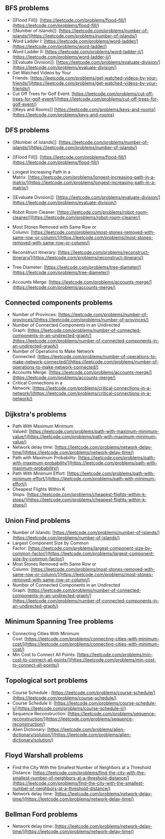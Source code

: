 ## BFS problems

- [[Flood Fill]]: [https://leetcode.com/problems/flood-fill/](https://leetcode.com/problems/flood-fill/)
- [[Number of Islands]]: [https://leetcode.com/problems/number-of-islands/](https://leetcode.com/problems/number-of-islands/)
- Word Ladder I: [https://leetcode.com/problems/word-ladder/](https://leetcode.com/problems/word-ladder/)
- Word Ladder II: [https://leetcode.com/problems/word-ladder-ii/](https://leetcode.com/problems/word-ladder-ii/)
- [[Evaluate Division]]: [https://leetcode.com/problems/evaluate-division/](https://leetcode.com/problems/evaluate-division/)
- Get Watched Videos by Your Friends: [https://leetcode.com/problems/get-watched-videos-by-your-friends/](https://leetcode.com/problems/get-watched-videos-by-your-friends/)
- Cut Off Trees for Golf Event: [https://leetcode.com/problems/cut-off-trees-for-golf-event/](https://leetcode.com/problems/cut-off-trees-for-golf-event/)
- [[Keys and Rooms]] [https://leetcode.com/problems/keys-and-rooms](https://leetcode.com/problems/keys-and-rooms)  

## DFS problems

- [[Number of Islands]]: [https://leetcode.com/problems/number-of-islands/](https://leetcode.com/problems/number-of-islands/)
    
- [[Flood Fill]]: [https://leetcode.com/problems/flood-fill/](https://leetcode.com/problems/flood-fill/)
    
- Longest Increasing Path in a Matrix: [https://leetcode.com/problems/longest-increasing-path-in-a-matrix/](https://leetcode.com/problems/longest-increasing-path-in-a-matrix/)
    
- [[Evaluate Division]]: [https://leetcode.com/problems/evaluate-division/](https://leetcode.com/problems/evaluate-division/)
    
- Robot Room Cleaner: [https://leetcode.com/problems/robot-room-cleaner/](https://leetcode.com/problems/robot-room-cleaner/)
    
- Most Stones Removed with Same Row or Column: [https://leetcode.com/problems/most-stones-removed-with-same-row-or-column/](https://leetcode.com/problems/most-stones-removed-with-same-row-or-column/)
    
- Reconstruct Itinerary: [https://leetcode.com/problems/reconstruct-itinerary/](https://leetcode.com/problems/reconstruct-itinerary/)
    
- Tree Diameter: [https://leetcode.com/problems/tree-diameter/](https://leetcode.com/problems/tree-diameter/)
    
- Accounts Merge: [https://leetcode.com/problems/accounts-merge/](https://leetcode.com/problems/accounts-merge/)
    

## Connected components problems

- Number of Provinces: [https://leetcode.com/problems/number-of-provinces/](https://leetcode.com/problems/number-of-provinces/)
- Number of Connected Components in an Undirected Graph: [https://leetcode.com/problems/number-of-connected-components-in-an-undirected-graph/](https://leetcode.com/problems/number-of-connected-components-in-an-undirected-graph/)
- Number of Operations to Make Network Connected: [https://leetcode.com/problems/number-of-operations-to-make-network-connected/](https://leetcode.com/problems/number-of-operations-to-make-network-connected/)
- Accounts Merge: [https://leetcode.com/problems/accounts-merge/](https://leetcode.com/problems/accounts-merge/)
- Critical Connections in a Network: [https://leetcode.com/problems/critical-connections-in-a-network/](https://leetcode.com/problems/critical-connections-in-a-network/)

## Dijkstra's problems

- Path With Maximum Minimum Valued: [https://leetcode.com/problems/path-with-maximum-minimum-value/](https://leetcode.com/problems/path-with-maximum-minimum-value/)
- Network delay time: [https://leetcode.com/problems/network-delay-time/](https://leetcode.com/problems/network-delay-time/)
- Path with Maximum Probability: [https://leetcode.com/problems/path-with-maximum-probability/](https://leetcode.com/problems/path-with-maximum-probability/)
- Path With Minimum Effort: [https://leetcode.com/problems/path-with-minimum-effort/](https://leetcode.com/problems/path-with-minimum-effort/)
- Cheapest Flights Within K Stops: [https://leetcode.com/problems/cheapest-flights-within-k-stops/](https://leetcode.com/problems/cheapest-flights-within-k-stops/)

## Union Find problems

- Number of Islands: [https://leetcode.com/problems/number-of-islands/](https://leetcode.com/problems/number-of-islands/)
- Largest Component Size by Common Factor: [https://leetcode.com/problems/largest-component-size-by-common-factor/](https://leetcode.com/problems/largest-component-size-by-common-factor/)
- Most Stones Removed with Same Row or Column: [https://leetcode.com/problems/most-stones-removed-with-same-row-or-column/](https://leetcode.com/problems/most-stones-removed-with-same-row-or-column/)
- Number of Connected Components in an Undirected Graph: [https://leetcode.com/problems/number-of-connected-components-in-an-undirected-graph/](https://leetcode.com/problems/number-of-connected-components-in-an-undirected-graph/)

## Minimum Spanning Tree problems

- Connecting Cities With Minimum Cost: [https://leetcode.com/problems/connecting-cities-with-minimum-cost/](https://leetcode.com/problems/connecting-cities-with-minimum-cost/)
- Min Cost to Connect All Points: [https://leetcode.com/problems/min-cost-to-connect-all-points/](https://leetcode.com/problems/min-cost-to-connect-all-points/)

## Topological sort problems

- Course Schedule : [https://leetcode.com/problems/course-schedule/](https://leetcode.com/problems/course-schedule/)
- Course Schedule II: [https://leetcode.com/problems/course-schedule-ii/](https://leetcode.com/problems/course-schedule-ii/)
- Sequence Reconstruction: [https://leetcode.com/problems/sequence-reconstruction/](https://leetcode.com/problems/sequence-reconstruction/)
- Alien Dictionary: [https://leetcode.com/problems/alien-dictionary/solution/](https://leetcode.com/problems/alien-dictionary/solution/)

## Floyd Warshall problems

- Find the City With the Smallest Number of Neighbors at a Threshold Distance: [https://leetcode.com/problems/find-the-city-with-the-smallest-number-of-neighbors-at-a-threshold-distance/](https://leetcode.com/problems/find-the-city-with-the-smallest-number-of-neighbors-at-a-threshold-distance/)
- Network delay time: [https://leetcode.com/problems/network-delay-time/](https://leetcode.com/problems/network-delay-time/)

## Bellman Ford problems

- Network delay time: [https://leetcode.com/problems/network-delay-time/](https://leetcode.com/problems/network-delay-time/)